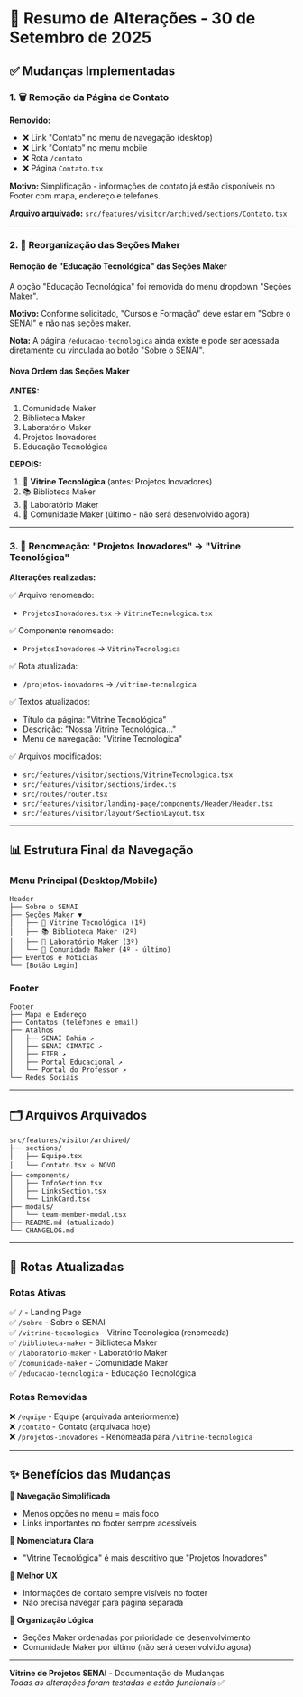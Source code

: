 # 📝 Resumo de Alterações - 30 de Setembro de 2025

## ✅ Mudanças Implementadas

### 1. 🗑️ Remoção da Página de Contato

**Removido:**
- ❌ Link "Contato" no menu de navegação (desktop)
- ❌ Link "Contato" no menu mobile
- ❌ Rota `/contato`
- ❌ Página `Contato.tsx`

**Motivo:** Simplificação - informações de contato já estão disponíveis no Footer com mapa, endereço e telefones.

**Arquivo arquivado:** `src/features/visitor/archived/sections/Contato.tsx`

---

### 2. 🔄 Reorganização das Seções Maker

#### Remoção de "Educação Tecnológica" das Seções Maker

A opção "Educação Tecnológica" foi removida do menu dropdown "Seções Maker".

**Motivo:** Conforme solicitado, "Cursos e Formação" deve estar em "Sobre o SENAI" e não nas seções maker.

**Nota:** A página `/educacao-tecnologica` ainda existe e pode ser acessada diretamente ou vinculada ao botão "Sobre o SENAI".

#### Nova Ordem das Seções Maker

**ANTES:**
1. Comunidade Maker
2. Biblioteca Maker
3. Laboratório Maker
4. Projetos Inovadores
5. Educação Tecnológica

**DEPOIS:**
1. 🚀 **Vitrine Tecnológica** (antes: Projetos Inovadores)
2. 📚 Biblioteca Maker
3. 🔬 Laboratório Maker
4. 👥 Comunidade Maker (último - não será desenvolvido agora)

---

### 3. 🔄 Renomeação: "Projetos Inovadores" → "Vitrine Tecnológica"

**Alterações realizadas:**

✅ Arquivo renomeado:
- `ProjetosInovadores.tsx` → `VitrineTecnologica.tsx`

✅ Componente renomeado:
- `ProjetosInovadores` → `VitrineTecnologica`

✅ Rota atualizada:
- `/projetos-inovadores` → `/vitrine-tecnologica`

✅ Textos atualizados:
- Título da página: "Vitrine Tecnológica"
- Descrição: "Nossa Vitrine Tecnológica..."
- Menu de navegação: "Vitrine Tecnológica"

✅ Arquivos modificados:
- `src/features/visitor/sections/VitrineTecnologica.tsx`
- `src/features/visitor/sections/index.ts`
- `src/routes/router.tsx`
- `src/features/visitor/landing-page/components/Header/Header.tsx`
- `src/features/visitor/layout/SectionLayout.tsx`

---

## 📊 Estrutura Final da Navegação

### Menu Principal (Desktop/Mobile)

```
Header
├── Sobre o SENAI
├── Seções Maker ▼
│   ├── 🚀 Vitrine Tecnológica (1º)
│   ├── 📚 Biblioteca Maker (2º)
│   ├── 🔬 Laboratório Maker (3º)
│   └── 👥 Comunidade Maker (4º - último)
├── Eventos e Notícias
└── [Botão Login]
```

### Footer

```
Footer
├── Mapa e Endereço
├── Contatos (telefones e email)
├── Atalhos
│   ├── SENAI Bahia ↗️
│   ├── SENAI CIMATEC ↗️
│   ├── FIEB ↗️
│   ├── Portal Educacional ↗️
│   └── Portal do Professor ↗️
└── Redes Sociais
```

---

## 🗂️ Arquivos Arquivados

```
src/features/visitor/archived/
├── sections/
│   ├── Equipe.tsx
│   └── Contato.tsx ⭐ NOVO
├── components/
│   ├── InfoSection.tsx
│   ├── LinksSection.tsx
│   └── LinkCard.tsx
├── modals/
│   └── team-member-modal.tsx
├── README.md (atualizado)
└── CHANGELOG.md
```

---

## 🔗 Rotas Atualizadas

### Rotas Ativas

✅ `/` - Landing Page  
✅ `/sobre` - Sobre o SENAI  
✅ `/vitrine-tecnologica` - Vitrine Tecnológica (renomeada)  
✅ `/biblioteca-maker` - Biblioteca Maker  
✅ `/laboratorio-maker` - Laboratório Maker  
✅ `/comunidade-maker` - Comunidade Maker  
✅ `/educacao-tecnologica` - Educação Tecnológica  

### Rotas Removidas

❌ `/equipe` - Equipe (arquivada anteriormente)  
❌ `/contato` - Contato (arquivada hoje)  
❌ `/projetos-inovadores` - Renomeada para `/vitrine-tecnologica`

---

## ✨ Benefícios das Mudanças

🎯 **Navegação Simplificada**
- Menos opções no menu = mais foco
- Links importantes no footer sempre acessíveis

🚀 **Nomenclatura Clara**
- "Vitrine Tecnológica" é mais descritivo que "Projetos Inovadores"

📱 **Melhor UX**
- Informações de contato sempre visíveis no footer
- Não precisa navegar para página separada

🔄 **Organização Lógica**
- Seções Maker ordenadas por prioridade de desenvolvimento
- Comunidade Maker por último (não será desenvolvido agora)

---

**Vitrine de Projetos SENAI** - Documentação de Mudanças  
*Todas as alterações foram testadas e estão funcionais* ✅
